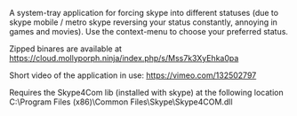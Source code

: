 A system-tray application for forcing skype into different statuses (due to skype mobile / metro skype reversing your status constantly, annoying in games and movies).
Use the context-menu to choose your preferred status.

Zipped binares are available at 
https://cloud.mollyporph.ninja/index.php/s/Mss7k3XyEhka0pa

Short video of the application in use: https://vimeo.com/132502797

Requires the Skype4Com lib (installed with skype) at the following location
C:\Program Files (x86)\Common Files\Skype\Skype4COM.dll
